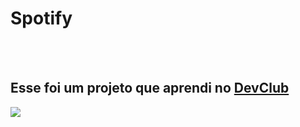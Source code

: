 <h1>Spotify</h1>
<br>
<br>
<h2>Esse foi um projeto que aprendi no <a href="">DevClub</a></h2>

<img src="https://github.com/user-attachments/assets/2c874682-6959-4068-8b29-03dc133edcd1">
<br>
<a href="https://samuelvictormedeiroscosta.github.io/Projeto-Sportify/"></a>

